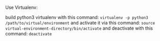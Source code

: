 Use Virtualenv:

build python3 virtualenv with this command:
`virtualenv -p python3 /path/to/virtual/environment`
and activate it via this command:
`source virtual-environment-directory/bin/activate`
and deactivate with this command:
`deactivate`
